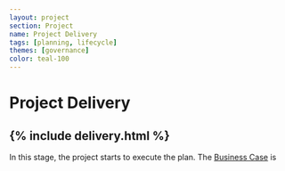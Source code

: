 ```yaml
---
layout: project
section: Project
name: Project Delivery
tags: [planning, lifecycle]
themes: [governance]
color: teal-100
---
```


# Project Delivery

{% include delivery.html %}
---

In this stage, the project starts to execute the plan. The [Business Case](business_case) is
